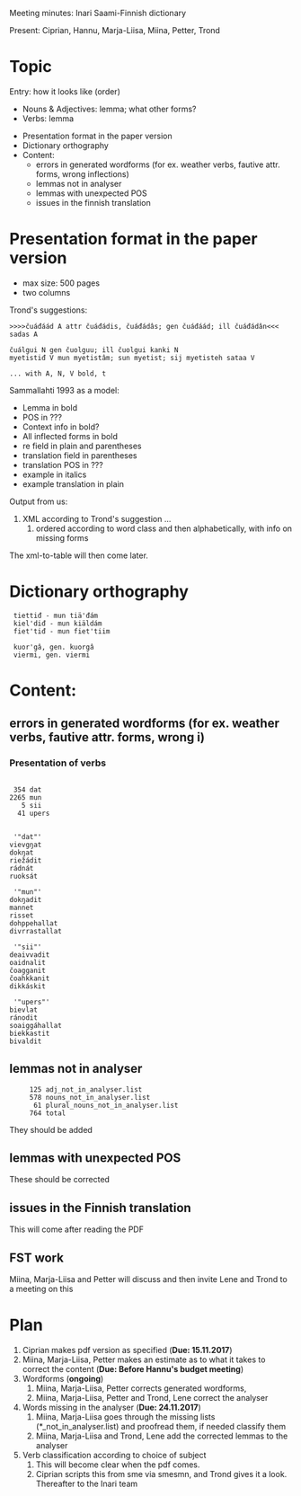 Meeting minutes: Inari Saami-Finnish dictionary

Present: Ciprian, Hannu, Marja-Liisa, Miina, Petter, Trond

# Topic

Entry: how it looks like (order)

- Nouns & Adjectives: lemma; what other forms?
- Verbs: lemma

* Presentation format in the paper version
* Dictionary orthography
* Content: 
    - errors in generated wordforms (for ex. weather verbs, fautive attr. forms, wrong inflections)
    - lemmas not in analyser
    - lemmas with unexpected POS
    - issues in the finnish translation

#  Presentation format in the paper version

 - max size: 500 pages
 - two columns

 

 
Trond's suggestions:

```
>>>>čuáđáád A attr čuáđádis, čuáđádâs; gen čuáđáád; ill čuáđádân<<< sadas A

čuálgui N gen čuolguu; ill čuolgui kanki N
myetistiđ V mun myetistâm; sun myetist; sij myetisteh sataa V

... with A, N, V bold, t
```

Sammallahti 1993 as a model:

* Lemma in bold
* POS in ???
* Context info in bold?
* All inflected forms in bold
* re field in plain and parentheses
* translation field in parentheses
* translation POS in ???
* example in italics
* example translation in plain

Output from us:

1. XML according to Trond's suggestion ...
    1. ordered according to word class and then alphabetically, with info on missing forms

The xml-to-table will then come later.

#  Dictionary orthography

```
 tiettiđ - mun tiä'đám
 kiel'diđ - mun kiäldám
 fiet'tiđ - mun fiet'tiim

 kuor'gâ, gen. kuorgâ
 viermi, gen. viermi
```

#  Content: 

##  errors in generated wordforms (for ex. weather verbs, fautive attr. forms, wrong i)

### Presentation of verbs

```

 354 dat
2265 mun
   5 sii
  41 upers

  
 '"dat"'
vievgŋat
dokŋat
riežádit
rádnát
ruoksát

 '"mun"'
dokŋadit
mannet
risset
dohppehallat
divrrastallat

 '"sii"'
deaivvadit
oaidnalit
čoagganit
čoahkkanit
dikkáskit

 '"upers"'
bievlat
ránodit
soaiggáhallat
biekkastit
bivaldit
```

##  lemmas not in analyser

```
     125 adj_not_in_analyser.list
     578 nouns_not_in_analyser.list
      61 plural_nouns_not_in_analyser.list
     764 total
```

     
They should be added

##  lemmas with unexpected POS

These should be corrected

##  issues in the Finnish translation

This will come after reading the PDF

##  FST work

Miina, Marja-Liisa and Petter will discuss and then invite Lene and Trond to a meeting on this

# Plan

1. Ciprian makes pdf version as specified (**Due: 15.11.2017**)
1. Miina, Marja-Liisa, Petter makes an estimate as to what it takes to correct the content (**Due: Before Hannu's budget meeting**)
1. Wordforms (**ongoing**)
    1. Miina, Marja-Liisa, Petter corrects generated wordforms,
    1. Miina, Marja-Liisa, Petter and Trond, Lene correct the analyser
1. Words missing in the analyser (**Due: 24.11.2017**)
    1. Miina, Marja-Liisa goes through the missing lists (*_not_in_analyser.list) and proofread them, if needed classify them
    1. Miina, Marja-Liisa and Trond, Lene add the corrected lemmas to the analyser
1. Verb classification according to choice of subject
    1. This will become clear when the pdf comes. 
    1. Ciprian scripts this from sme via smesmn, and Trond gives it a look. Thereafter to the Inari team

